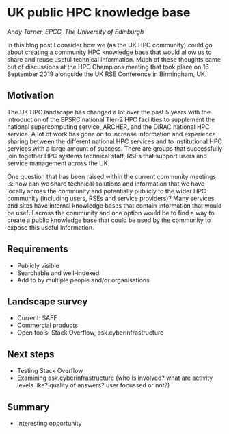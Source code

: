 # UK public HPC knowledge base

*Andy Turner, EPCC, The University of Edinburgh*

In this blog post I consider how we (as the UK HPC community) could go about creating a 
community HPC knowledge base that would allow us to share and reuse useful technical 
information. Much of these thoughts came out of discussions at the HPC Champions meeting
that took place on 16 September 2019 alongside the UK RSE Conference in Birmingham, UK.

## Motivation

The UK HPC landscape has changed a lot over the past 5 years with the introduction of the EPSRC
national Tier-2 HPC facilities to supplement the national supercomputing service, ARCHER, and
the DiRAC national HPC service. A lot of work has gone on to increase information and experience
sharing between the different national HPC services and to institutional HPC services with a large
amount of success. There are groups that successfully join together HPC systems technical staff, RSEs that 
support users and service management across the UK.

One question that has been raised within the current community meetings is: how can we share 
technical solutions and information that we have locally across the community and potentially
publicly to the wider HPC community (including users, RSEs and service providers)? Many services
and sites have internal knowledge bases that contain information that would be useful across the
community and one option would be to find a way to create a public knowledge base that could be 
used by the community to expose this useful information.
   
## Requirements

   - Publicly visible
   - Searchable and well-indexed
   - Add to by multiple people and/or organisations
   
## Landscape survey

   - Current: SAFE
   - Commercial products
   - Open tools: Stack Overflow, ask.cyberinfrastructure
   
## Next steps

   - Testing Stack Overflow
   - Examining ask.cyberinfrastructure (who is involved? what are activity levels like? quality of answers? user focussed or not?)
   
## Summary

   - Interesting opportunity
